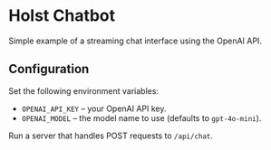 # Holst Chatbot

Simple example of a streaming chat interface using the OpenAI API.

## Configuration

Set the following environment variables:

- `OPENAI_API_KEY` – your OpenAI API key.
- `OPENAI_MODEL` – the model name to use (defaults to `gpt-4o-mini`).

Run a server that handles POST requests to `/api/chat`.
